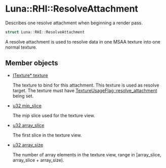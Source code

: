 # Luna::RHI::ResolveAttachment
Describes one resolve attachment when beginning a render pass. 

```c++
struct Luna::RHI::ResolveAttachment
```

A resolve attachment is used to resolve data in one MSAA texture into one normal texture. 

## Member objects
* [ITexture* texture](struct_luna_1_1_r_h_i_1_1_resolve_attachment_1ab02abc67d0395436de0c53aca08fd08f.md)

    The texture to bind for this attachment. This texture is used as resolve target. The texture must have [TextureUsageFlag::resolve_attachment](group___r_h_i_1gga158288d119b258c9a2dc7c2ca0cd2501ab766f6724ffd961503585768223f66f6.md) being set. 

* [u32 mip_slice](struct_luna_1_1_r_h_i_1_1_resolve_attachment_1a6d27e4a4383c82f0fd25d296517f3b8b.md)

    The mip slice used for the texture view. 

* [u32 array_slice](struct_luna_1_1_r_h_i_1_1_resolve_attachment_1af0b0cad0aa42b5145951ecd38a2d88ee.md)

    The first slice in the texture view. 

* [u32 array_size](struct_luna_1_1_r_h_i_1_1_resolve_attachment_1acdbb4e4a711c816c1e63fcb9ece8f73c.md)

    The number of array elements in the texture view, range in [array_slice, array_slice + array_size). 


